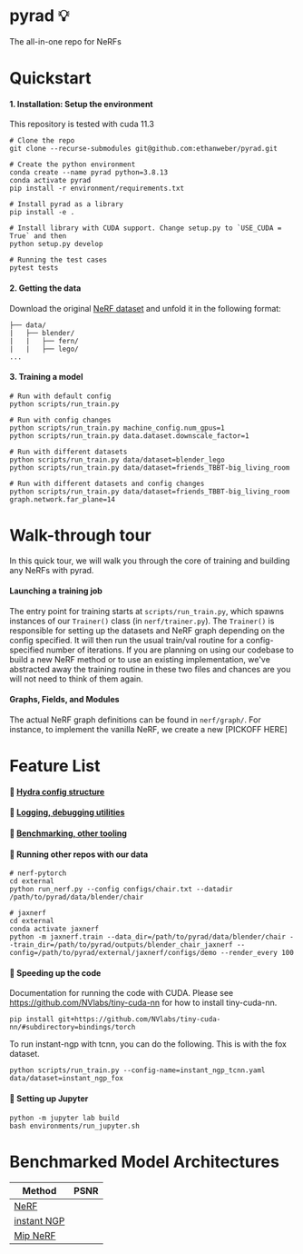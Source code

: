 # pyrad :bulb:

The all-in-one repo for NeRFs

# Quickstart

#### 1. Installation: Setup the environment

This repository is tested with cuda 11.3
```
# Clone the repo
git clone --recurse-submodules git@github.com:ethanweber/pyrad.git

# Create the python environment
conda create --name pyrad python=3.8.13
conda activate pyrad
pip install -r environment/requirements.txt

# Install pyrad as a library
pip install -e .

# Install library with CUDA support. Change setup.py to `USE_CUDA = True` and then
python setup.py develop

# Running the test cases
pytest tests
```

#### 2. Getting the data

Download the original [NeRF dataset](https://drive.google.com/drive/folders/128yBriW1IG_3NJ5Rp7APSTZsJqdJdfc1) and unfold it in the following format:

```
├── data/
|   ├── blender/
|   |   ├── fern/
|   |   ├── lego/
...
```

#### 3. Training a model

```
# Run with default config
python scripts/run_train.py

# Run with config changes
python scripts/run_train.py machine_config.num_gpus=1
python scripts/run_train.py data.dataset.downscale_factor=1

# Run with different datasets
python scripts/run_train.py data/dataset=blender_lego
python scripts/run_train.py data/dataset=friends_TBBT-big_living_room

# Run with different datasets and config changes
python scripts/run_train.py data/dataset=friends_TBBT-big_living_room graph.network.far_plane=14
```

# Walk-through tour
In this quick tour, we will walk you through the core of training and building any NeRFs with pyrad.

#### Launching a training job
The entry point for training starts at `scripts/run_train.py`, which spawns instances of our `Trainer()` class (in `nerf/trainer.py`). The `Trainer()` is responsible for setting up the datasets and NeRF graph depending on the config specified. It will then run the usual train/val routine for a config-specified number of iterations. If you are planning on using our codebase to build a new NeRF method or to use an existing implementation, we've abstracted away the training routine in these two files and chances are you will not need to think of them again.

#### Graphs, Fields, and Modules
The actual NeRF graph definitions can be found in `nerf/graph/`. For instance, to implement the vanilla NeRF, we create a new [PICKOFF HERE]

#### 

# Feature List
#### :metal: [Hydra config structure](./configs/README.md)
#### :metal: [Logging, debugging utilities](./radiance/utils/README.md)
#### :metal: [Benchmarking, other tooling](./scripts/README.md)

#### :metal: Running other repos with our data

```
# nerf-pytorch
cd external
python run_nerf.py --config configs/chair.txt --datadir /path/to/pyrad/data/blender/chair

# jaxnerf
cd external
conda activate jaxnerf
python -m jaxnerf.train --data_dir=/path/to/pyrad/data/blender/chair --train_dir=/path/to/pyrad/outputs/blender_chair_jaxnerf --config=/path/to/pyrad/external/jaxnerf/configs/demo --render_every 100
```

#### :metal: Speeding up the code
Documentation for running the code with CUDA.
Please see https://github.com/NVlabs/tiny-cuda-nn for how to install tiny-cuda-nn.

```
pip install git+https://github.com/NVlabs/tiny-cuda-nn/#subdirectory=bindings/torch
```

To run instant-ngp with tcnn, you can do the following. This is with the fox dataset.
```
python scripts/run_train.py --config-name=instant_ngp_tcnn.yaml data/dataset=instant_ngp_fox
```


#### :metal: Setting up Jupyter

```
python -m jupyter lab build
bash environments/run_jupyter.sh
```

# Benchmarked Model Architectures
| Method        | PSNR          |
| ------------- | ------------- |
| [NeRF](https://arxiv.org/abs/2003.08934) | |
| [instant NGP](https://nvlabs.github.io/instant-ngp/assets/mueller2022instant.pdf) | |
| [Mip NeRF](https://arxiv.org/abs/2103.13415) | |
